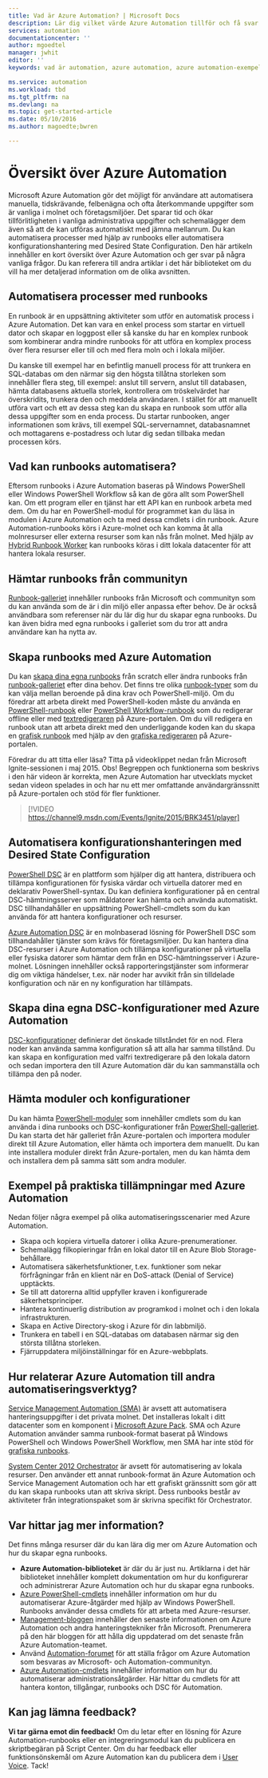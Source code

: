 ```yaml
---
title: Vad är Azure Automation? | Microsoft Docs
description: Lär dig vilket värde Azure Automation tillför och få svar på vanliga frågor så att du snabbt kan komma igång med runbooks och Azure Automation DSC.
services: automation
documentationcenter: ''
author: mgoedtel
manager: jwhit
editor: ''
keywords: vad är automation, azure automation, azure automation-exempel

ms.service: automation
ms.workload: tbd
ms.tgt_pltfrm: na
ms.devlang: na
ms.topic: get-started-article
ms.date: 05/10/2016
ms.author: magoedte;bwren

---
```

# Översikt över Azure Automation
Microsoft Azure Automation gör det möjligt för användare att automatisera manuella, tidskrävande, felbenägna och ofta återkommande uppgifter som är vanliga i molnet och företagsmiljöer. Det sparar tid och ökar tillförlitligheten i vanliga administrativa uppgifter och schemalägger dem även så att de kan utföras automatiskt med jämna mellanrum. Du kan automatisera processer med hjälp av runbooks eller automatisera konfigurationshantering med Desired State Configuration. Den här artikeln innehåller en kort översikt över Azure Automation och ger svar på några vanliga frågor. Du kan referera till andra artiklar i det här biblioteket om du vill ha mer detaljerad information om de olika avsnitten.

## Automatisera processer med runbooks
En runbook är en uppsättning aktiviteter som utför en automatisk process i Azure Automation. Det kan vara en enkel process som startar en virtuell dator och skapar en loggpost eller så kanske du har en komplex runbook som kombinerar andra mindre runbooks för att utföra en komplex process över flera resurser eller till och med flera moln och i lokala miljöer.  

Du kanske till exempel har en befintlig manuell process för att trunkera en SQL-databas om den närmar sig den högsta tillåtna storleken som innehåller flera steg, till exempel: anslut till servern, anslut till databasen, hämta databasens aktuella storlek, kontrollera om tröskelvärdet har överskridits, trunkera den och meddela användaren. I stället för att manuellt utföra vart och ett av dessa steg kan du skapa en runbook som utför alla dessa uppgifter som en enda process. Du startar runbooken, anger informationen som krävs, till exempel SQL-servernamnet, databasnamnet och mottagarens e-postadress och lutar dig sedan tillbaka medan processen körs. 

## Vad kan runbooks automatisera?
Eftersom runbooks i Azure Automation baseras på Windows PowerShell eller Windows PowerShell Workflow så kan de göra allt som PowerShell kan. Om ett program eller en tjänst har ett API kan en runbook arbeta med dem. Om du har en PowerShell-modul för programmet kan du läsa in modulen i Azure Automation och ta med dessa cmdlets i din runbook. Azure Automation-runbooks körs i Azure-molnet och kan komma åt alla molnresurser eller externa resurser som kan nås från molnet. Med hjälp av [Hybrid Runbook Worker](automation-hybrid-runbook-worker.md) kan runbooks köras i ditt lokala datacenter för att hantera lokala resurser. 

## Hämtar runbooks från communityn
[Runbook-galleriet](automation-runbook-gallery.md#runbooks-in-runbook-gallery) innehåller runbooks från Microsoft och communityn som du kan använda som de är i din miljö eller anpassa efter behov. De är också användbara som referenser när du lär dig hur du skapar egna runbooks. Du kan även bidra med egna runbooks i galleriet som du tror att andra användare kan ha nytta av. 

## Skapa runbooks med Azure Automation
Du kan [skapa dina egna runbooks](automation-creating-importing-runbook.md) från scratch eller ändra runbooks från [runbook-galleriet](http://msdn.microsoft.com/library/azure/dn781422.aspx) efter dina behov. Det finns tre olika [runbook-typer](automation-runbook-types.md) som du kan välja mellan beroende på dina krav och PowerShell-miljö. Om du föredrar att arbeta direkt med PowerShell-koden måste du använda en [PowerShell-runbook](automation-runbook-types.md#powershell-runbooks) eller [PowerShell Workflow-runbook](automation-runbook-types.md#powershell-workflow-runbooks) som du redigerar offline eller med [textredigeraren](http://msdn.microsoft.com/library/azure/dn879137.aspx) på Azure-portalen. Om du vill redigera en runbook utan att arbeta direkt med den underliggande koden kan du skapa en [grafisk runbook](automation-runbook-types.md#graphical-runbooks) med hjälp av den [grafiska redigeraren](automation-graphical-authoring-intro.md) på Azure-portalen. 

Föredrar du att titta eller läsa? Titta på videoklippet nedan från Microsoft Ignite-sessionen i maj 2015. Obs! Begreppen och funktionerna som beskrivs i den här videon är korrekta, men Azure Automation har utvecklats mycket sedan videon spelades in och har nu ett mer omfattande användargränssnitt på Azure-portalen och stöd för fler funktioner.

> [!VIDEO https://channel9.msdn.com/Events/Ignite/2015/BRK3451/player]
> 
> 

## Automatisera konfigurationshanteringen med Desired State Configuration
[PowerShell DSC](https://technet.microsoft.com/library/dn249912.aspx) är en plattform som hjälper dig att hantera, distribuera och tillämpa konfigurationen för fysiska värdar och virtuella datorer med en deklarativ PowerShell-syntax. Du kan definiera konfigurationer på en central DSC-hämtningsserver som måldatorer kan hämta och använda automatiskt. DSC tillhandahåller en uppsättning PowerShell-cmdlets som du kan använda för att hantera konfigurationer och resurser.  

[Azure Automation DSC](automation-dsc-overview.md) är en molnbaserad lösning för PowerShell DSC som tillhandahåller tjänster som krävs för företagsmiljöer.  Du kan hantera dina DSC-resurser i Azure Automation och tillämpa konfigurationer på virtuella eller fysiska datorer som hämtar dem från en DSC-hämtningsserver i Azure-molnet.  Lösningen innehåller också rapporteringstjänster som informerar dig om viktiga händelser, t.ex. när noder har avvikit från sin tilldelade konfiguration och när en ny konfiguration har tillämpats. 

## Skapa dina egna DSC-konfigurationer med Azure Automation
[DSC-konfigurationer](automation-dsc-overview.md#azure-automation-dsc-terms) definierar det önskade tillståndet för en nod.  Flera noder kan använda samma konfiguration så att alla har samma tillstånd.  Du kan skapa en konfiguration med valfri textredigerare på den lokala datorn och sedan importera den till Azure Automation där du kan sammanställa och tillämpa den på noder.

## Hämta moduler och konfigurationer
Du kan hämta [PowerShell-moduler](automation-runbook-gallery.md#modules-in-powershell-gallery) som innehåller cmdlets som du kan använda i dina runbooks och DSC-konfigurationer från [PowerShell-galleriet](http://www.powershellgallery.com/). Du kan starta det här galleriet från Azure-portalen och importera moduler direkt till Azure Automation, eller hämta och importera dem manuellt. Du kan inte installera moduler direkt från Azure-portalen, men du kan hämta dem och installera dem på samma sätt som andra moduler. 

## Exempel på praktiska tillämpningar med Azure Automation
Nedan följer några exempel på olika automatiseringsscenarier med Azure Automation. 

* Skapa och kopiera virtuella datorer i olika Azure-prenumerationer. 
* Schemalägg filkopieringar från en lokal dator till en Azure Blob Storage-behållare. 
* Automatisera säkerhetsfunktioner, t.ex. funktioner som nekar förfrågningar från en klient när en DoS-attack (Denial of Service) upptäckts. 
* Se till att datorerna alltid uppfyller kraven i konfigurerade säkerhetsprinciper.
* Hantera kontinuerlig distribution av programkod i molnet och i den lokala infrastrukturen. 
* Skapa en Active Directory-skog i Azure för din labbmiljö. 
* Trunkera en tabell i en SQL-databas om databasen närmar sig den största tillåtna storleken. 
* Fjärruppdatera miljöinställningar för en Azure-webbplats. 

## Hur relaterar Azure Automation till andra automatiseringsverktyg?
[Service Management Automation (SMA)](http://technet.microsoft.com/library/dn469260.aspx) är avsett att automatisera hanteringsuppgifter i det privata molnet. Det installeras lokalt i ditt datacenter som en komponent i [Microsoft Azure Pack](https://www.microsoft.com/en-us/server-cloud/). SMA och Azure Automation använder samma runbook-format baserat på Windows PowerShell och Windows PowerShell Workflow, men SMA har inte stöd för [grafiska runbooks](automation-graphical-authoring-intro.md).  

[System Center 2012 Orchestrator](http://technet.microsoft.com/library/hh237242.aspx) är avsett för automatisering av lokala resurser. Den använder ett annat runbook-format än Azure Automation och Service Management Automation och har ett grafiskt gränssnitt som gör att du kan skapa runbooks utan att skriva skript. Dess runbooks består av aktiviteter från integrationspaket som är skrivna specifikt för Orchestrator. 

## Var hittar jag mer information?
Det finns många resurser där du kan lära dig mer om Azure Automation och hur du skapar egna runbooks. 

* **Azure Automation-biblioteket** är där du är just nu. Artiklarna i det här biblioteket innehåller komplett dokumentation om hur du konfigurerar och administrerar Azure Automation och hur du skapar egna runbooks. 
* [Azure PowerShell-cmdlets](http://msdn.microsoft.com/library/jj156055.aspx) innehåller information om hur du automatiserar Azure-åtgärder med hjälp av Windows PowerShell. Runbooks använder dessa cmdlets för att arbeta med Azure-resurser. 
* [Management-bloggen](https://azure.microsoft.com/blog/tag/azure-automation/) innehåller den senaste informationen om Azure Automation och andra hanteringstekniker från Microsoft. Prenumerera på den här bloggen för att hålla dig uppdaterad om det senaste från Azure Automation-teamet. 
* Använd [Automation-forumet](http://go.microsoft.com/fwlink/p/?LinkId=390561) för att ställa frågor om Azure Automation som besvaras av Microsoft- och Automation-communityn. 
* [Azure Automation-cmdlets](https://msdn.microsoft.com/library/mt244122.aspx) innehåller information om hur du automatiserar administrationsåtgärder. Här hittar du cmdlets för att hantera konton, tillgångar, runbooks och DSC för Automation.

## Kan jag lämna feedback?
**Vi tar gärna emot din feedback!** Om du letar efter en lösning för Azure Automation-runbooks eller en integreringsmodul kan du publicera en skriptbegäran på Script Center. Om du har feedback eller funktionsönskemål om Azure Automation kan du publicera dem i [User Voice](http://feedback.windowsazure.com/forums/34192--general-feedback). Tack! 

<!--HONumber=Sep16_HO3-->


